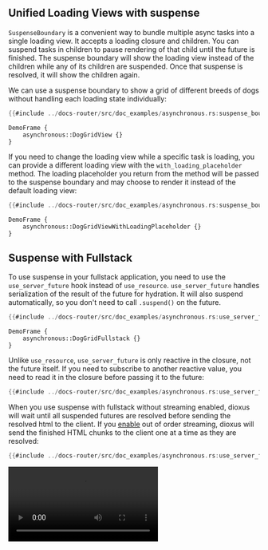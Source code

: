 
## Unified Loading Views with suspense

`SuspenseBoundary` is a convenient way to bundle multiple async tasks into a single loading view. It accepts a loading closure and children. You can suspend tasks in children to pause rendering of that child until the future is finished. The suspense boundary will show the loading view instead of the children while any of its children are suspended. Once that suspense is resolved, it will show the children again.


We can use a suspense boundary to show a grid of different breeds of dogs without handling each loading state individually:

```rust
{{#include ../docs-router/src/doc_examples/asynchronous.rs:suspense_boundary}}
```

```inject-dioxus
DemoFrame {
    asynchronous::DogGridView {}
}
```

If you need to change the loading view while a specific task is loading, you can provide a different loading view with the `with_loading_placeholder` method. The loading placeholder you return from the method will be passed to the suspense boundary and may choose to render it instead of the default loading view:

```rust
{{#include ../docs-router/src/doc_examples/asynchronous.rs:suspense_boundary_with_loading_placeholder}}
```

```inject-dioxus
DemoFrame {
    asynchronous::DogGridViewWithLoadingPlaceholder {}
}
```

## Suspense with Fullstack

To use suspense in your fullstack application, you need to use the `use_server_future` hook instead of `use_resource`. `use_server_future` handles serialization of the result of the future for hydration. It will also suspend automatically, so you don't need to call `.suspend()` on the future.

```rust
{{#include ../docs-router/src/doc_examples/asynchronous.rs:use_server_future}}
```

```inject-dioxus
DemoFrame {
    asynchronous::DogGridFullstack {}
}
```

Unlike `use_resource`, `use_server_future` is only reactive in the closure, not the future itself. If you need to subscribe to another reactive value, you need to read it in the closure before passing it to the future:

```rust
{{#include ../docs-router/src/doc_examples/asynchronous.rs:use_server_future_reactive}}
```

When you use suspense with fullstack without streaming enabled, dioxus will wait until all suspended futures are resolved before sending the resolved html to the client. If you [enable](https://docs.rs/dioxus/0.7/dioxus/prelude/struct.ServeConfigBuilder.html#method.enable_out_of_order_streaming) out of order streaming, dioxus will send the finished HTML chunks to the client one at a time as they are resolved:

```rust
{{#include ../docs-router/src/doc_examples/asynchronous.rs:use_server_future_streaming}}
```

![Out of order streaming](/assets/06_docs/streaming_dogs.mp4)
